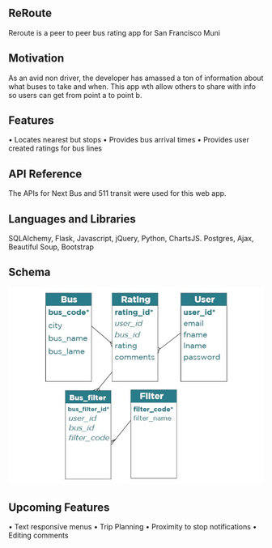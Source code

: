 ## ReRoute

Reroute is a peer to peer bus rating app for San Francisco Muni

## Motivation

As an avid non driver, the developer has amassed a ton of information about what buses to take and when. This app wth allow others to share with info so users can get from point a to point b.

## Features

• Locates nearest but stops
• Provides bus arrival times
• Provides user created ratings for bus lines

## API Reference

The APIs for Next Bus and 511 transit were used for this web app.

## Languages and Libraries

SQLAlchemy, Flask, Javascript, jQuery, Python, ChartsJS. Postgres, Ajax, Beautiful Soup, Bootstrap

## Schema

![Alt text](/static/images/schema.jpg?raw=true "Optional Title")

## Upcoming Features

• Text responsive menus
• Trip Planning
• Proximity to stop notifications
• Editing comments